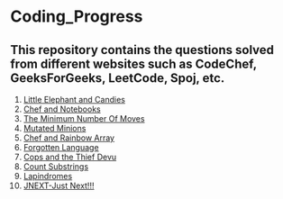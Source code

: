 # Coding_Progress

## This repository contains the questions solved from different websites such as CodeChef, GeeksForGeeks, LeetCode, Spoj, etc.

1) [Little Elephant and Candies](lecandy.cpp)
2) [Chef and Notebooks](cnote.cpp)
3) [The Minimum Number Of Moves](salary.cpp)
4) [Mutated Minions](chn15a.cpp)
5) [Chef and Rainbow Array](rainbowa.cpp)
6) [Forgotten Language](frgtnlng.cpp)
7) [Cops and the Thief Devu](cops.cpp)
8) [Count Substrings](csub.cpp)
9) [Lapindromes](lapin.cpp)
10) [JNEXT-Just Next!!!](jnext.cpp)
